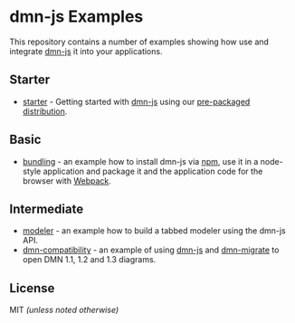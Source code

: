 # dmn-js Examples

This repository contains a number of examples showing how use and integrate
[dmn-js](https://github.com/bpmn-io/dmn-js) it into your applications.


## Starter

* [starter](./starter) - Getting started with [dmn-js](https://github.com/bpmn-io/dmn-js) using our [pre-packaged distribution](./pre-packaged).

## Basic

* [bundling](./bundling) - an example how to install dmn-js via [npm](http://npmjs.org), use it in a node-style application and package it and the application code for the browser with [Webpack](https://webpack.js.org).

## Intermediate

* [modeler](./modeler) - an example how to build a tabbed modeler using the dmn-js API.
* [dmn-compatibility](./dmn-compatibility) - an example of using [dmn-js](https://github.com/bpmn-io/dmn-js) and [dmn-migrate](https://github.com/bpmn-io/dmn-migrate) to open DMN 1.1, 1.2 and 1.3 diagrams.

## License

MIT _(unless noted otherwise)_

